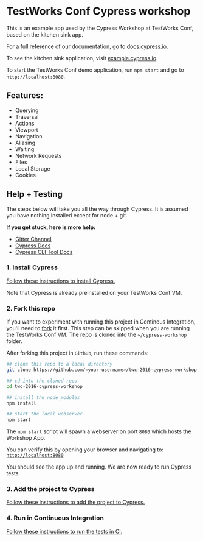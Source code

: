 # TestWorks Conf Cypress workshop

This is an example app used by the Cypress Workshop at TestWorks Conf, based on the kitchen sink app.

For a full reference of our documentation, go to [docs.cypress.io](https://docs.cypress.io/).

To see the kitchen sink application, visit [example.cypress.io](https://example.cypress.io/).

To start the TestWorks Conf demo application, run `npm start` and go to `http://localhost:8080`.

## Features:

- Querying
- Traversal
- Actions
- Viewport
- Navigation
- Aliasing
- Waiting
- Network Requests
- Files
- Local Storage
- Cookies

## Help + Testing

The steps below will take you all the way through Cypress. It is assumed you have nothing installed except for node + git.

**If you get stuck, here is more help:**

* [Gitter Channel](https://gitter.im/cypress-io/cypress)
* [Cypress Docs](https://on.cypress.io)
* [Cypress CLI Tool Docs](https://github.com/cypress-io/cypress-cli)

### 1. Install Cypress

[Follow these instructions to install Cypress.](https://on.cypress.io/guides/installing-and-running#section-installing)

Note that Cypress is already preinstalled on your TestWorks Conf VM.

### 2. Fork this repo

If you want to experiment with running this project in Continous Integration, you'll need to [fork](https://github.com/cypress-io/cypress-example-kitchensink#fork-destination-box) it first.
This step can be skipped when you are running the TestWorks Conf VM. The repo is cloned into the `~/cypress-workshop` folder.

After forking this project in `Github`, run these commands:

```bash
## clone this repo to a local directory
git clone https://github.com/<your-username>/twc-2016-cypress-workshop.git

## cd into the cloned repo
cd twc-2016-cypress-workshop

## install the node_modules
npm install

## start the local webserver
npm start
```

The `npm start` script will spawn a webserver on port `8080` which hosts the Workshop App.

You can verify this by opening your browser and navigating to: [`http://localhost:8080`](http://localhost:8080)

You should see the app up and running. We are now ready to run Cypress tests.

### 3. Add the project to Cypress

[Follow these instructions to add the project to Cypress.](https://on.cypress.io/guides/installing-and-running#section-adding-projects)

### 4. Run in Continuous Integration

[Follow these instructions to run the tests in CI.](https://on.cypress.io/guides/continuous-integration#section-running-in-ci)
